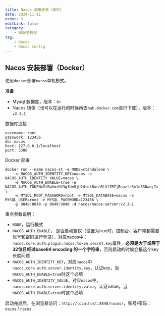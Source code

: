 ```yaml
---
title: Nacos 部署安装（单机）
date: 2024-11-11
order: 3
editLink: false
category:
    - 微服务教程
tag:
    - Nacos
    - Nacos config
---
```


## Nacos 安装部署（Docker）

使用`docker`部署`nacos`单机模式。

**准备**

- Mysql 数据库，版本：`8+`
- Nacos 镜像（也可以在运行的时候再去`hub.docker.com`进行下载），版本：`v2.3.1`

数据库连接：

```shell
username: root
passwork: 123456
db: nacos
host: 127.0.0.1/localhost
port: 3306
```

Docker 部署

```shell
docker run --name nacos-st -e MODE=standalone \
    -e NACOS_AUTH_IDENTITY_KEY=nacos -e NACOS_AUTH_IDENTITY_VALUE=nacos \
    -e NACOS_AUTH_ENABLE=true -e NACOS_AUTH_TOKEN=SlRwVmtHV3g1Um5jU2dtekNucnRlVlZRTjRnazlsRm1oS3NwajI= \
    -e MYSQL_ROOT_PASSWORD=root -e MYSQL_DATABASE=nacos -e MYSQL_USER=root -e MYSQL_PASSWORD=123456 \
    -p 8848:8848 -p 9848:9848 -d nacos/nacos-server:v2.3.1

```
重点参数说明：

- `MODE`，运行模式
- `NACOS_AUTH_ENABLE`， 是否启动鉴权（设置为true时，控制台、客户端都需要账号和密码进行登录），对应nacos中：`nacos.core.auth.plugin.nacos.token.secret.key`属性，**必须是大于或等于32位且经过base64 encoding 的一个字符串**，否则启动的时候会报这个key长度问题
- `NACOS_AUTH_IDENTITY_KEY`，对应`nacos`中`nacos.core.auth.server.identity.key`，认证key，当`NACOS_AUTH_ENABLE=true`时这个必填
- `NACOS_AUTH_IDENTITY_VALUE`，对应`nacos`中，`nacos.core.auth.server.identity.value`，认证value，当`NACOS_AUTH_ENABLE=true`时这个必填

启动完成后，在浏览器访问：`http://localhost:8848/nacos/`，账号/密码： `nacos` / `nacos`